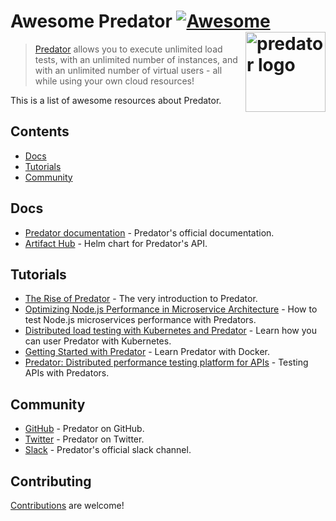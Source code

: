# Awesome Predator [![Awesome](https://awesome.re/badge.svg)](https://awesome.re) [<img src="https://assets.website-files.com/5ceb9d8c5d0f4725dca04998/5cf3af2d6e00f5d87f38869e_mickey-clean.png" align="right" alt="predator logo" width="128">](https://github.com/VijayKumarKTG/awesome-predator#readme)

> [Predator](https://www.predator.dev/) allows you to execute unlimited load tests, with an unlimited number of instances, and with an unlimited number of virtual users - all while using your own cloud  resources!

This is a list of awesome resources about Predator.

## Contents

- [Docs](#docs)
- [Tutorials](#tutorials)
- [Community](#community)

## Docs

- [Predator documentation](https://zooz.github.io/predator/about.html) - Predator's official documentation.
- [Artifact Hub](https://artifacthub.io/packages/helm/zooz/predator) - Helm chart for Predator's API.

## Tutorials

- [The Rise of Predator](https://medium.com/@zoozpayments/the-beginning-of-predator-97510989ad89) - The very introduction to Predator.
- [Optimizing Node.js Performance in Microservice Architecture](https://medium.com/zooz-engineering/nodejs-performance-302ff764509a) - How to test Node.js microservices performance with Predators.
- [Distributed load testing with Kubernetes and Predator](https://medium.com/@elinudler/distributed-load-testing-using-kubernetes-and-predator-cf447e33e5cc) - Learn how you can user Predator with Kubernetes.
- [Getting Started with Predator](https://dev.to/qainsights/getting-started-with-predator-ruthless-api-performance-testing-52me) - Learn Predator with Docker.
- [Predator: Distributed performance testing platform for APIs](https://www.youtube.com/watch?v=0LgCklSMqhM) - Testing APIs with Predators.

## Community

- [GitHub](https://github.com/Zooz/predator) - Predator on GitHub.
- [Twitter](https://twitter.com/DevPredator) - Predator on Twitter.
- [Slack](https://join.slack.com/t/predator-dev/shared_invite/enQtNjgwMzE2NjM3MDcyLTg5YTIwMGQyNjZlMjQ4MDNjOTk5YTkwMWYwNzJkOWFmM2QwOGY0ODc3MDU3MWRkYTAwMjRhMjBhOTM1MzFmMjU) - Predator's official slack channel.

## Contributing

[Contributions](contributing.md) are welcome!
